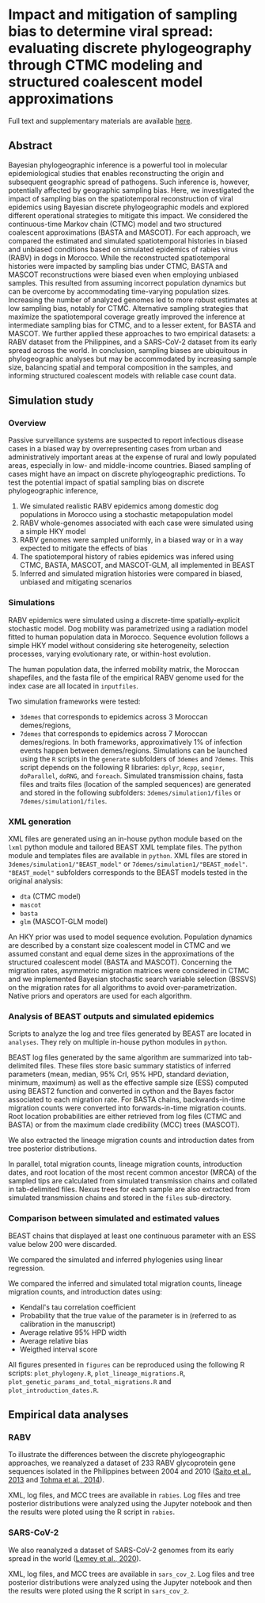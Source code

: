 # Impact and mitigation of sampling bias to determine viral spread: evaluating discrete phylogeography through CTMC modeling and structured coalescent model approximations

Full text and supplementary materials are available [here]().

## Abstract

Bayesian phylogeographic inference is a powerful tool in molecular epidemiological studies that enables reconstructing the origin and subsequent geographic spread of pathogens. Such inference is, however, potentially affected by geographic sampling bias. Here, we investigated the impact of sampling bias on the spatiotemporal reconstruction of viral epidemics using Bayesian discrete phylogeographic models and explored different operational strategies to mitigate this impact. We considered the continuous-time Markov chain (CTMC) model and two structured coalescent approximations (BASTA and MASCOT). For each approach, we compared the estimated and simulated spatiotemporal histories in biased and unbiased conditions based on simulated epidemics of rabies virus (RABV) in dogs in Morocco. While the reconstructed spatiotemporal histories were impacted by sampling bias under CTMC, BASTA and MASCOT reconstructions were biased even when employing unbiased samples. This resulted from assuming incorrect population dynamics but can be overcome by accommodating time-varying population sizes. Increasing the number of analyzed genomes led to more robust estimates at low sampling bias, notably for CTMC. Alternative sampling strategies that maximize the spatiotemporal coverage greatly improved the inference at intermediate sampling bias for CTMC, and to a lesser extent, for BASTA and MASCOT. We further applied these approaches to two empirical datasets: a RABV dataset from the Philippines, and a SARS-CoV-2 dataset from its early spread across the world. In conclusion, sampling biases are ubiquitous in phylogeographic analyses but may be accommodated by increasing sample size, balancing spatial and temporal composition in the samples, and informing structured coalescent models with reliable case count data.

## Simulation study
### Overview
Passive surveillance systems are suspected to report infectious disease cases in a biased way by overrepresenting cases from urban and administratively important areas at the expense of rural and lowly populated areas, especially in low- and middle-income countries. Biased sampling of cases might have an impact on discrete phylogeographic predictions. To test the potential impact of spatial sampling bias on discrete phylogeographic inference, 
1. We simulated realistic RABV epidemics among domestic dog populations in Morocco using a stochastic metapopulation model
2. RABV whole-genomes associated with each case were simulated using a simple HKY model 
3. RABV genomes were sampled uniformly, in a biased way or in a way expected to mitigate the effects of bias    
4. The spatiotemporal history of rabies epidemics was infered using CTMC, BASTA, MASCOT, and MASCOT-GLM, all implemented in BEAST
5. Inferred and simulated migration histories were compared in biased, unbiased and mitigating scenarios

### Simulations
RABV epidemics were simulated using a discrete-time spatially-explicit stochastic model. Dog mobility was parametrized using a radiation model fitted to human population data in Morocco. Sequence evolution follows a simple HKY model without considering site heterogeneity, selection processes, varying evolutionary rate, or within-host evolution.

The human population data, the inferred mobility matrix, the Moroccan shapefiles, and the fasta file of the empirical RABV genome used for the index case are all located in `inputfiles`.

Two simulation frameworks were tested: 
- `3demes` that corresponds to epidemics across 3 Moroccan demes/regions,
- `7demes` that corresponds to epidemics across 7 Moroccan demes/regions. 
In both frameworks, approximatively 1% of infection events happen between demes/regions. Simulations can be launched using the `R` scripts in the `generate` subfolders of `3demes` and `7demes`. This script depends on the following R libraries: `dplyr`, `Rcpp`, `seqinr`, `doParallel`, `doRNG`, and `foreach`. Simulated transmission chains, fasta files and traits files (location of the sampled sequences) are generated and stored in the following subfolders: `3demes/simulation1/files` or `7demes/simulation1/files`.

### XML generation
XML files are generated using an in-house python module based on the `lxml` python module and tailored BEAST XML template files. The python module and templates files are available in `python`. XML files are stored in `3demes/simulation1/"BEAST_model"` or `7demes/simulation1/"BEAST_model"`. `"BEAST_model"` subfolders corresponds to the BEAST models tested in the original analysis:
- `dta` (CTMC model)
- `mascot` 
- `basta`
- `glm` (MASCOT-GLM model)

An HKY prior was used to model sequence evolution. Population dynamics are described by a constant size coalescent model in CTMC and we assumed constant and equal deme sizes in the approximations of the structured coalescent model (BASTA and MASCOT). Concerning the migration rates, asymmetric migration matrices were considered in CTMC and we implemented Bayesian stochastic search variable selection (BSSVS) on the migration rates for all algorithms to avoid over-parametrization. Native priors and operators are used for each algorithm. 

### Analysis of BEAST outputs and simulated epidemics
Scripts to analyze the log and tree files generated by BEAST are located in `analyses`. They rely on multiple in-house python modules in `python`.

BEAST log files generated by the same algorithm are summarized into tab-delimited files. These files store basic summary statistics of inferred parameters (mean, median, 95% CrI, 95% HPD, standard deviation, minimum, maximum) as well as the effective sample size (ESS) computed using BEAST2 function and converted in cython and the Bayes factor associated to each migration rate. For BASTA chains, backwards-in-time migration counts were converted into forwards-in-time migration counts. Root location probabilities are either retrieved from log files (CTMC and BASTA) or from the maximum clade credibility (MCC) trees (MASCOT).  

We also extracted the lineage migration counts and introduction dates from tree posterior distributions. 

In parallel, total migration counts, lineage migration counts, introduction dates, and root location of the most recent common ancestor (MRCA) of the sampled tips are calculated from simulated transmission chains and collated in tab-delimited files. Nexus trees for each sample are also extracted from simulated transmission chains and stored in the `files` sub-directory.

### Comparison between simulated and estimated values 
BEAST chains that displayed at least one continuous parameter with an ESS value below 200 were discarded. 

We compared the simulated and inferred phylogenies using linear regression.

We compared the inferred and simulated total migration counts, lineage migration counts, and introduction dates using:
- Kendall's tau correlation coefficient
- Probability that the true value of the parameter is in (referred to as calibration in the manuscript)
- Average relative 95% HPD width
- Average relative bias
- Weigthed interval score

All figures presented in `figures` can be reproduced using the following R scripts: `plot_phylogeny.R`, `plot_lineage_migrations.R`, `plot_genetic_params_and_total_migrations.R` and `plot_introduction_dates.R`. 

## Empirical data analyses
### RABV
To illustrate the differences between the discrete phylogeographic approaches, we reanalyzed a dataset of 233 RABV glycoprotein gene sequences isolated in the Philippines between 2004 and 2010 ([Saito et al., 2013](https://doi.org/10.1371/journal.pntd.0002144) and [Tohma et al., 2014](https://doi.org/10.1016/j.meegid.2014.01.026)).

XML, log files, and MCC trees are available in `rabies`. Log files and tree posterior distributions were analyzed using the Jupyter notebook and then the results were ploted using the R script in `rabies`.

### SARS-CoV-2
We also reanalyzed a dataset of SARS-CoV-2 genomes from its early spread in the world ([Lemey et al., 2020](https://doi.org/10.1038/s41467-020-18877-9)).

XML, log files, and MCC trees are available in `sars_cov_2`. Log files and tree posterior distributions were analyzed using the Jupyter notebook and then the results were ploted using the R script in `sars_cov_2`.